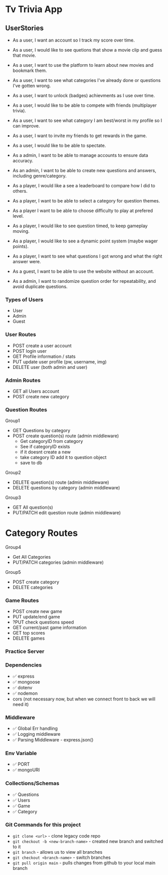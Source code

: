 # Tv Trivia App

## UserStories

-   As a user, I want an account so I track my score over time.
-   As a user, I would like to see quetions that show a movie clip and guess that movie.
-   As a user, I want to use the platform to learn about new movies and bookmark them.
-   As a user, I want to see what categories I've already done or questions I've gotten wrong.
-   As a user, I want to unlock (badges) achievments as I use over time.
-   As a user, I would like to be able to compete with friends (multiplayer trivia).
-   As a user, I want to see what category I am best/worst in my profile so I can improve.
-   As a user, I want to invite my friends to get rewards in the game.
-   As a user, I would like to be able to spectate.

-   As a admin, I want to be able to manage accounts to ensure data accuracy.
-   As an admin, I want to be able to create new questions and answers, including genre/category.

-   As a player, I would like a see a leaderboard to compare how I did to others.
-   As a player, I want to be able to select a category for question themes.
-   As a player I want to be able to choose difficulty to play at prefered level.
-   As a player, I would like to see question timed, to keep gameplay moving.
-   As a player, I would like to see a dynamic point system (maybe wager points).
-   As a player, I want to see what questions I got wrong and what the right answer were.

-   As a guest, I want to be able to use the website without an account.

-   As a admin, I want to randomize question order for repeatability, and avoid duplicate questions.

### Types of Users
-   User
-   Admin
-   Guest

### User Routes
 - POST create a user account
 - POST login user
 - GET Profile information / stats
 - PUT update user profile (pw, username, img)
 - DELETE user (both admin and user)

### Admin Routes
- GET all Users account
- POST create new category

### Question Routes


Group1
- GET Questions by category
- POST create question(s) route (admin middleware)
    -   Get categoryID from category
    -   See if categoryID exists
    -   if it doesnt create a new
    -   take category ID add it to question object
    -   save to db

Group2
- DELETE question(s) route (admin middleware)
- DELETE questions by category (admin middleware)

Group3
- GET All question(s)
- PUT/PATCH edit question route (admin middleware)

# Category Routes
Group4
- Get All Categories
- PUT/PATCH categories (admin middleware)

Group5
- POST create category
- DELETE categories

### Game Routes
- POST create new game
- PUT update/end game
- ?PUT check questions speed
- GET current/past game information
- GET top scores
- DELETE games

### Practice Server
### Dependencies
-   ✅ express
-   ✅ mongoose
-   ✅ dotenv
-   ✅ nodemon
-   cors (not necessary now, but when we connect front to back we will need it)

### Middleware
-   ✅ Global Err handling
-   ✅ Logging middleware
-   ✅ Parsing Middleware - express.json()


### Env Variable
-   ✅ PORT
-   ✅ mongoURI

### Collections/Schemas
-   ✅ Questions
-   ✅ Users
-   ✅ Game
-   ✅ Category


### Git Commands for this project
-   `git clone <url>` - clone legacy code repo
-   `git checkout -b <new-branch-name>` - created new branch and switched to it
-   `git branch` - allows us to view all branches
-   `git checkout <branch-name>` - switch branches
-   `git pull origin main` - pulls changes from github to your local main branch